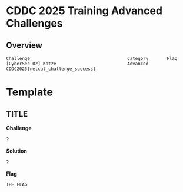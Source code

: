
# CDDC 2025 Training Advanced Challenges

## Overview

```
Challenge                                     Category       Flag
[CyberSec-02] Katze                           Advanced       CDDC2025{netcat_challenge_success}
```

# Template
## TITLE

**Challenge**

?

**Solution**

?

**Flag**

```
THE FLAG
```
